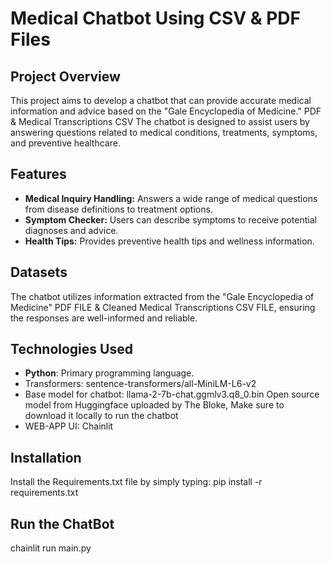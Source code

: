# Medical Chatbot Using CSV & PDF Files

## Project Overview
This project aims to develop a chatbot that can provide accurate medical information and advice based on the "Gale Encyclopedia of Medicine." PDF & Medical Transcriptions CSV
The chatbot is designed to assist users by answering questions related to medical conditions, treatments, symptoms, and preventive healthcare.

## Features
- **Medical Inquiry Handling:** Answers a wide range of medical questions from disease definitions to treatment options.
- **Symptom Checker:** Users can describe symptoms to receive potential diagnoses and advice.
- **Health Tips:** Provides preventive health tips and wellness information.

## Datasets
The chatbot utilizes information extracted from the "Gale Encyclopedia of Medicine" PDF FILE & Cleaned Medical Transcriptions CSV FILE, ensuring the responses are well-informed and reliable.

## Technologies Used
- **Python**: Primary programming language.
- Transformers: sentence-transformers/all-MiniLM-L6-v2
- Base model for chatbot: llama-2-7b-chat.ggmlv3.q8_0.bin Open source model from Huggingface uploaded by The Bloke, Make sure to download it locally to run the chatbot
- WEB-APP UI: Chainlit

## Installation
Install the Requirements.txt file by simply typing: pip install -r requirements.txt

## Run the ChatBot
chainlit run main.py

